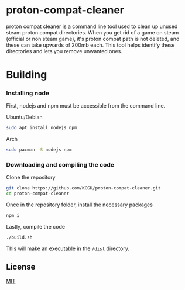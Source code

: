 # proton-compat-cleaner

proton compat cleaner is a command line tool used to clean up unused steam proton compat directories. When you get rid of a game on steam (official or non steam game), it's proton compat path is not deleted, and these can take upwards of 200mb each. This tool helps identify these directories and lets you remove unwanted ones.

# Building
### Installing node
First, nodejs and npm must be accessible from the command line.

Ubuntu/Debian
```bash
sudo apt install nodejs npm
```

Arch
```bash
sudo pacman -S nodejs npm
```


### Downloading and compiling the code
Clone the repository

```bash
git clone https://github.com/KCGD/proton-compat-cleaner.git
cd proton-compat-cleaner
```

Once in the repository folder, install the necessary packages
```bash
npm i
```

Lastly, compile the code
```bash
./build.sh
```

This will make an executable in the `/dist` directory.

## License
[MIT](https://choosealicense.com/licenses/mit/)
